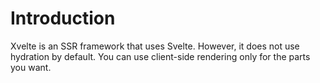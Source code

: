 # Introduction

Xvelte is an SSR framework that uses Svelte. However, it does not use hydration by default. You can use client-side rendering only for the parts you want.
